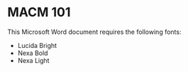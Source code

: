# MACM 101

This Microsoft Word document requires the following fonts:

* Lucida Bright
* Nexa Bold
* Nexa Light